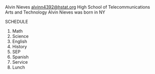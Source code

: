 Alvin Nieves
alvinn4392@hstat.org
High School of Telecommunications Arts and Technology Alvin Nieves was born in NY

SCHEDULE
1. Math
2. Science
3. English
4. History
5. SEP
6. Spanish
7. Service
8. Lunch

